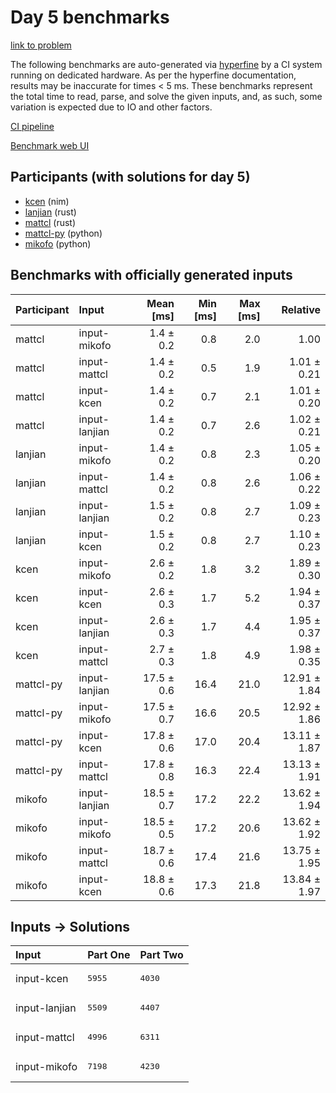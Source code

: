 # Day 5 benchmarks

[link to problem](https://adventofcode.com/2024/day/5)

The following benchmarks are auto-generated via
[hyperfine](https://github.com/sharkdp/hyperfine) by a CI system running on
dedicated hardware. As per the hyperfine documentation, results may be
inaccurate for times < 5 ms. These benchmarks represent the total time to read,
parse, and solve the given inputs, and, as such, some variation is expected due
to IO and other factors.

[CI pipeline](http://ci.papercode.net:8080/teams/main/pipelines/aoc2024)

[Benchmark web UI](https://aoc.ancalagon.black)


## Participants (with solutions for day 5)

- [kcen](https://github.com/kcen/aoc2024) (nim)
- [lanjian](https://github.com/lanjian/aoc-2024) (rust)
- [mattcl](https://github.com/mattcl/aoc2024) (rust)
- [mattcl-py](https://github.com/mattcl/aoc2024-py) (python)
- [mikofo](https://github.com/mikofo/aoc2024) (python)


## Benchmarks with officially generated inputs

| Participant | Input | Mean [ms] | Min [ms] | Max [ms] | Relative |
|:---|:---|---:|---:|---:|---:|
| mattcl | input-mikofo | 1.4 ± 0.2 | 0.8 | 2.0 | 1.00 |
| mattcl | input-mattcl | 1.4 ± 0.2 | 0.5 | 1.9 | 1.01 ± 0.21 |
| mattcl | input-kcen | 1.4 ± 0.2 | 0.7 | 2.1 | 1.01 ± 0.20 |
| mattcl | input-lanjian | 1.4 ± 0.2 | 0.7 | 2.6 | 1.02 ± 0.21 |
| lanjian | input-mikofo | 1.4 ± 0.2 | 0.8 | 2.3 | 1.05 ± 0.20 |
| lanjian | input-mattcl | 1.4 ± 0.2 | 0.8 | 2.6 | 1.06 ± 0.22 |
| lanjian | input-lanjian | 1.5 ± 0.2 | 0.8 | 2.7 | 1.09 ± 0.23 |
| lanjian | input-kcen | 1.5 ± 0.2 | 0.8 | 2.7 | 1.10 ± 0.23 |
| kcen | input-mikofo | 2.6 ± 0.2 | 1.8 | 3.2 | 1.89 ± 0.30 |
| kcen | input-kcen | 2.6 ± 0.3 | 1.7 | 5.2 | 1.94 ± 0.37 |
| kcen | input-lanjian | 2.6 ± 0.3 | 1.7 | 4.4 | 1.95 ± 0.37 |
| kcen | input-mattcl | 2.7 ± 0.3 | 1.8 | 4.9 | 1.98 ± 0.35 |
| mattcl-py | input-lanjian | 17.5 ± 0.6 | 16.4 | 21.0 | 12.91 ± 1.84 |
| mattcl-py | input-mikofo | 17.5 ± 0.7 | 16.6 | 20.5 | 12.92 ± 1.86 |
| mattcl-py | input-kcen | 17.8 ± 0.6 | 17.0 | 20.4 | 13.11 ± 1.87 |
| mattcl-py | input-mattcl | 17.8 ± 0.8 | 16.3 | 22.4 | 13.13 ± 1.91 |
| mikofo | input-lanjian | 18.5 ± 0.7 | 17.2 | 22.2 | 13.62 ± 1.94 |
| mikofo | input-mikofo | 18.5 ± 0.5 | 17.2 | 20.6 | 13.62 ± 1.92 |
| mikofo | input-mattcl | 18.7 ± 0.6 | 17.4 | 21.6 | 13.75 ± 1.95 |
| mikofo | input-kcen | 18.8 ± 0.6 | 17.3 | 21.8 | 13.84 ± 1.97 |


## Inputs -> Solutions

| Input | Part One | Part Two |
|:---|:---|:---|
|input-kcen|<pre>5955</pre>|<pre>4030</pre>|
|input-lanjian|<pre>5509</pre>|<pre>4407</pre>|
|input-mattcl|<pre>4996</pre>|<pre>6311</pre>|
|input-mikofo|<pre>7198</pre>|<pre>4230</pre>|